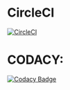 # CircleCI
[![CircleCI](https://img.shields.io/circleci/build/gh/nicolaspineros/Lab6PinerosTorres)](https://app.circleci.com/pipelines/github/nicolaspineros/Lab6PinerosTorres)

# CODACY:
[![Codacy Badge](https://app.codacy.com/project/badge/Grade/c01f00a7df424f048bfe8447df34fefc)](https://www.codacy.com/gh/nicolaspineros/Lab6PinerosTorres/dashboard?utm_source=github.com&amp;utm_medium=referral&amp;utm_content=nicolaspineros/Lab6PinerosTorres&amp;utm_campaign=Badge_Grade)
